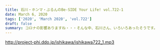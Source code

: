 ```yaml
---
title: 石川・ホンマ・ぶるんのBe-SIDE Your Life! vol.722-1
date: March 6, 2020
tags: ['2020', 'March 2020', 'vol.722']
draft: false
summary: コロナの影響ありますね・・・そんな中、石川さん、いろいろあったそうです。
---
```


http://project-phi.ddo.jp/ishikawa/ishikawa722_1.mp3